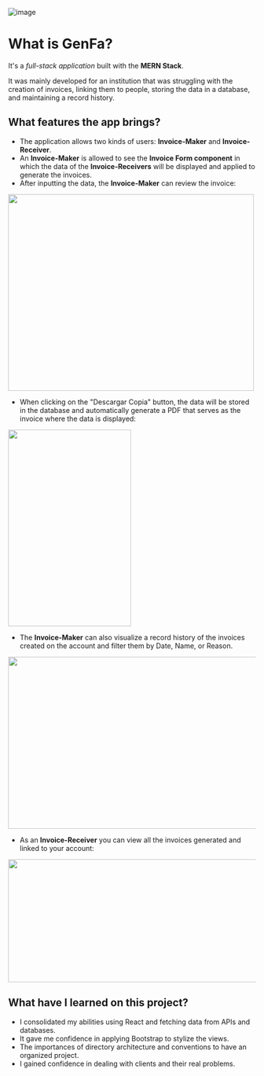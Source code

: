 ![image](https://github.com/imnotseneca/GenFa/assets/103332103/5128887b-634c-495e-9cee-2f3a0b654444)


# What is GenFa?

<p>It's a <i>full-stack application</i> built with the <strong>MERN Stack</strong>.</p>
<p>It was mainly developed for an institution that was struggling with the creation of invoices, linking them to people, storing the data in a database, and maintaining a record history.</p>

## What features the app brings?

- The application allows two kinds of users: **Invoice-Maker** and **Invoice-Receiver**.
- An **Invoice-Maker** is allowed to see the **Invoice Form component** in which the data of the **Invoice-Receivers** will be displayed and applied to generate the invoices.
- After inputting the data, the **Invoice-Maker** can review the invoice:

<img src="https://github.com/imnotseneca/GenFa/assets/103332103/d9850596-1873-4c86-a0d3-45fb458a6f1c" data-canonical-src="https://github.com/imnotseneca/GenFa/assets/103332103/d9850596-1873-4c86-a0d3-45fb458a6f1c" width="500" height="400" />

- When clicking on the "Descargar Copia" button, the data will be stored in the database and automatically generate a PDF that serves as the invoice where the data is displayed:

<img src="https://github.com/imnotseneca/GenFa/assets/103332103/2ea5214a-4087-4701-bc96-cbc762752f48" data-canonical-src="https://github.com/imnotseneca/GenFa/assets/103332103/2ea5214a-4087-4701-bc96-cbc762752f48" width="250" height="400" />

- The **Invoice-Maker** can also visualize a record history of the invoices created on the account and filter them by Date, Name, or Reason.

<img src="https://github.com/imnotseneca/GenFa/assets/103332103/d494f8a0-3ef5-4732-bef4-d1355917cf16" data-canonical-src="https://github.com/imnotseneca/GenFa/assets/103332103/d494f8a0-3ef5-4732-bef4-d1355917cf16"  width="950" height="350" />

- As an **Invoice-Receiver** you can view all the invoices generated and linked to your account:

<img src="https://github.com/imnotseneca/GenFa/assets/103332103/967c8e18-5501-4366-846a-20ce098416d1" data-canonical-src="https://github.com/imnotseneca/GenFa/assets/103332103/967c8e18-5501-4366-846a-20ce098416d1" width="900" height="250" />

## What have I learned on this project?

- I consolidated my abilities using React and fetching data from APIs and databases.
- It gave me confidence in applying Bootstrap to stylize the views.
- The importances of directory architecture and conventions to have an organized project.
- I gained confidence in dealing with clients and their real problems.







